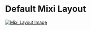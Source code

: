 # Default Mixi Layout

[![Mixi Layout Image](https://i.imgur.com/6jZW2FU.jpg)](https://imgur.com/6jZW2FU)
